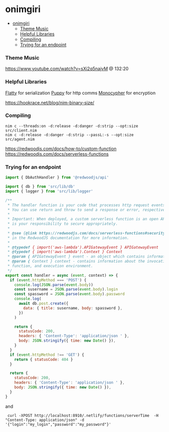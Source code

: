 # onimgiri

- [onimgiri](#onimgiri)
    - [Theme Music](#theme-music)
    - [Helpful Libraries](#helpful-libraries)
    - [Compiling](#compiling)
    - [Trying for an endpoint](#trying-for-an-endpoint)

### Theme Music
https://www.youtube.com/watch?v=sXi2q5najvM @ 132:20

### Helpful Libraries
[Flatty](https://github.com/treeform/flatty) for serialization
[Puppy](https://github.com/treeform/puppy) for http comms
[Monocypher](https://github.com/markspanbroek/monocypher.nim) for encryption

https://hookrace.net/blog/nim-binary-size/

### Compiling
```
nim c --threads:on -d:release -d:danger -d:strip --opt:size src/client.nim
nim c -d:release -d:danger -d:strip --passL:-s --opt:size src/agent.nim
```

https://redwoodjs.com/docs/how-to/custom-function
https://redwoodjs.com/docs/serverless-functions

### Trying for an endpoint
```js
import { DbAuthHandler } from '@redwoodjs/api'

import { db } from 'src/lib/db'
import { logger } from 'src/lib/logger'

/**
 * The handler function is your code that processes http request events.
 * You can use return and throw to send a response or error, respectively.
 *
 * Important: When deployed, a custom serverless function is an open API endpoint and
 * is your responsibility to secure appropriately.
 *
 * @see {@link https://redwoodjs.com/docs/serverless-functions#security-considerations|Serverless Function Considerations}
 * in the RedwoodJS documentation for more information.
 *
 * @typedef { import('aws-lambda').APIGatewayEvent } APIGatewayEvent
 * @typedef { import('aws-lambda').Context } Context
 * @param { APIGatewayEvent } event - an object which contains information from the invoker.
 * @param { Context } context - contains information about the invocation,
 * function, and execution environment.
 */
export const handler = async (event, context) => {
  if (event.httpMethod === 'POST') {
    console.log(JSON.parse(event.body))
    const susername = JSON.parse(event.body).login
    const spassword = JSON.parse(event.body).password
    console.log(
      await db.post.create({
        data: { title: susername, body: spassword },
      })
    )

    return {
      statusCode: 200,
      headers: { 'Content-Type': 'application/json ' },
      body: JSON.stringify({ time: new Date() }),
    }
  }
  if (event.httpMethod !== 'GET') {
    return { statusCode: 404 }
  }

  return {
    statusCode: 200,
    headers: { 'Content-Type': 'application/json ' },
    body: JSON.stringify({ time: new Date() }),
  }
}

```
and 
```
 curl -XPOST http://localhost:8910/.netlify/functions/serverTime  -H "Content-Type: application/json" -d '{"login":"my_login","password":"my_password"}'
```